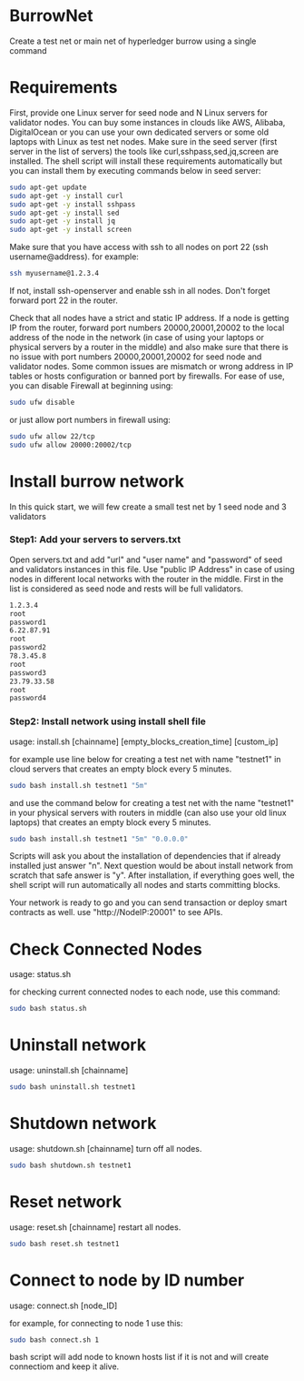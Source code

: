 # BurrowNet
Create a test net or main net of hyperledger burrow using a single command 

# Requirements
First, provide one Linux server for seed node and N Linux servers for validator nodes. You can buy some instances in clouds like AWS, Alibaba, DigitalOcean or you can use your own dedicated servers or some old laptops with Linux as test net nodes.
Make sure in the seed server (first server in the list of servers) the tools like curl,sshpass,sed,jq,screen are installed. The shell script will install these requirements automatically but you can install them by executing commands below in seed server:

```bash
sudo apt-get update
sudo apt-get -y install curl
sudo apt-get -y install sshpass
sudo apt-get -y install sed
sudo apt-get -y install jq
sudo apt-get -y install screen
```

Make sure that you have access with ssh to all nodes on port 22 (ssh username@address). for example:
```bash
ssh myusername@1.2.3.4
```
If not, install ssh-openserver and enable ssh in all nodes. Don't forget forward port 22 in the router.

Check that all nodes have a strict and static IP address. If a node is getting IP from the router, forward port numbers 20000,20001,20002 to the local address of the node in the network (in case of using your laptops or physical servers by a router in the middle) and also make sure that there is no issue with port numbers 20000,20001,20002 for seed node and validator nodes. Some common issues are mismatch or wrong address in IP tables or hosts configuration or banned port by firewalls.
For ease of use, you can disable Firewall at beginning using:
```bash
sudo ufw disable
```
or just allow port numbers in firewall using:
```bash
sudo ufw allow 22/tcp
sudo ufw allow 20000:20002/tcp
```

# Install burrow network
In this quick start, we will few create a small test net by 1 seed node and 3 validators

### Step1: Add your servers to servers.txt
Open servers.txt and add "url" and "user name" and "password" of seed and validators instances in this file. 
Use "public IP Address" in case of using nodes in different local networks with the router in the middle. First in the list is considered as seed node and rests will be full validators. 

```bash
1.2.3.4
root
password1
6.22.87.91
root
password2
78.3.45.8
root
password3
23.79.33.58
root
password4
```

### Step2: Install network using install shell file
usage: install.sh [chainname] [empty_blocks_creation_time] [custom_ip]

for example use line below for creating a test net with name "testnet1" in cloud servers that creates an empty block every 5 minutes. 
```bash
sudo bash install.sh testnet1 "5m"
```

and use the command below for creating a test net with the name "testnet1" in your physical servers with routers in middle (can also use your old linux laptops) that creates an empty block every 5 minutes. 
```bash
sudo bash install.sh testnet1 "5m" "0.0.0.0"
```

Scripts will ask you about the installation of dependencies that if already installed just answer "n". Next question would be about install network from scratch that safe answer is "y".
After installation, if everything goes well, the shell script will run automatically all nodes and starts committing blocks.

Your network is ready to go and you can send transaction or deploy smart contracts as well. 
use "http://NodeIP:20001" to see APIs. 

# Check Connected Nodes
usage: status.sh

for checking current connected nodes to each node, use this command:
```bash
sudo bash status.sh
```

# Uninstall network 
usage: uninstall.sh [chainname]
```bash
sudo bash uninstall.sh testnet1
```

# Shutdown network 
usage: shutdown.sh [chainname]
turn off all nodes.

```bash
sudo bash shutdown.sh testnet1
```

# Reset network 
usage: reset.sh [chainname]
restart all nodes.

```bash
sudo bash reset.sh testnet1
```

# Connect to node by ID number
usage: connect.sh [node_ID]

for example, for connecting to node 1 use this:
```bash
sudo bash connect.sh 1
```
bash script will add node to known hosts list if it is not and will create connectiom and keep it alive.
